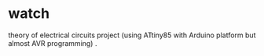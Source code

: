 # watch
theory of electrical circuits project (using ATtiny85 with Arduino platform but almost AVR programming) .
